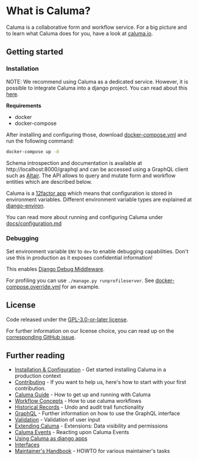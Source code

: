 # What is Caluma?

Caluma is a collaborative form and workflow service. For a big picture and to learn what Caluma does for you, have a look at [caluma.io](https://caluma.io).

## Getting started

### Installation

NOTE: We recommend using Caluma as a dedicated service. However, it is possible to integrate Caluma into a django project. You can read about this [here](docs/django-apps.md).

**Requirements**

* docker
* docker-compose

After installing and configuring those, download [docker-compose.yml](https://github.com/projectcaluma/caluma/blob/main/docker-compose.yml) and run the following command:

```bash
docker-compose up -d
```

Schema introspection and documentation is available at http://localhost:8000/graphql and can be accessed using a GraphQL client such as [Altair](https://altair.sirmuel.design). The API allows to query and mutate form and workflow entities which are described below.

Caluma is a [12factor app](https://12factor.net) which means that configuration is stored in environment variables. Different environment variable types are explained at [django-environ](https://github.com/joke2k/django-environ#supported-types).

You can read more about running and configuring Caluma under [docs/configuration.md](docs/configuration.md)

### Debugging

Set environment variable `ENV` to `dev` to enable debugging capabilities. Don't use this in production as it exposes confidential information!

This enables [Django Debug Middleware](https://docs.graphene-python.org/projects/django/en/latest/debug/).

For profiling you can use `./manage.py runprofileserver`. See [docker-compose.override.yml](https://github.com/projectcaluma/caluma/blob/main/docker-compose.override.yml) for an example.

## License

Code released under the [GPL-3.0-or-later license](https://github.com/projectcaluma/caluma/blob/main/LICENSE/README.md).

For further information on our license choice, you can read up on the [corresponding GitHub issue](https://github.com/projectcaluma/caluma/issues/751#issuecomment-547974930).

## Further reading

* [Installation & Configuration](docs/configuration.md) - Get started installing Caluma in a production context
* [Contributing](broken-reference) - If you want to help us, here's how to start with your first contribution.
* [Caluma Guide](guides/guide.md) - How to get up and running with Caluma
* [Workflow Concepts](guides/workflow-concepts/) - How to use caluma workflows
* [Historical Records](docs/historical-records.md) - Undo and audit trail functionality
* [GraphQL](docs/graphql.md) - Further information on how to use the GraphQL interface
* [Validation](forms/validation.md) - Validation of user input
* [Extending Caluma](extending/) - Extensions: Data visibility and permissions
* [Caluma Events](extending/events.md) - Reacting upon Caluma Events
* [Using Caluma as django apps](docs/django-apps.md)
* [Interfaces](docs/interfaces.md)
* [Maintainer's Handbook](broken-reference) - HOWTO for various maintainer's tasks
